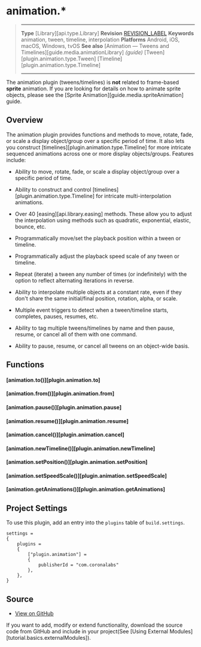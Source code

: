 # animation.*

> --------------------- ------------------------------------------------------------------------------------------
> __Type__              [Library][api.type.Library]
> __Revision__          [REVISION_LABEL](REVISION_URL)
> __Keywords__          animation, tween, timeline, interpolation
> __Platforms__			Android, iOS, macOS, Windows, tvOS
> __See also__			[Animation &mdash; Tweens and Timelines][guide.media.animationLibrary] _(guide)_
>						[Tween][plugin.animation.type.Tween]
>						[Timeline][plugin.animation.type.Timeline]
> --------------------- ------------------------------------------------------------------------------------------

<div class="docs-tip-outer">
<div class="docs-tip-inner-left">
<div class="fa fa-cog"></div>
</div>
<div class="docs-tip-inner-right">

The animation plugin (tweens/timelines) is __not__ related to <nobr>frame-based</nobr> __sprite__ animation. If you are looking for details on how to animate sprite objects, please see the [Sprite Animation][guide.media.spriteAnimation] guide.

</div>
</div>


## Overview

The animation plugin provides functions and methods to move, rotate, fade, or scale a display object/group over a specific period of time. It also lets you construct [timelines][plugin.animation.type.Timeline] for more intricate sequenced animations across one or more display objects/groups. Features include:

* Ability to move, rotate, fade, or scale a display object/group over a specific period of time.

* Ability to construct and control [timelines][plugin.animation.type.Timeline] for intricate <nobr>multi-interpolation</nobr> animations.

* Over 40 [easing][api.library.easing] methods. These allow you to adjust the interpolation using methods such as quadratic, exponential, elastic, bounce, etc.

* Programmatically move/set the playback position within a tween or timeline.

* Programmatically adjust the playback speed scale of any tween or timeline.

* Repeat (iterate) a tween any number of times (or&nbsp;indefinitely) with the option to reflect alternating iterations in reverse.

* Ability to interpolate multiple objects at a constant rate, even if they don't share the same initial/final position, rotation, alpha, or scale.

* Multiple event triggers to detect when a tween/timeline starts, completes, pauses, resumes, etc.

* Ability to tag multiple tweens/timelines by name and then pause, resume, or cancel all of them with one command.

* Ability to pause, resume, or cancel all tweens on an <nobr>object-wide</nobr> basis.


## Functions

#### [animation.to()][plugin.animation.to]

#### [animation.from()][plugin.animation.from]

#### [animation.pause()][plugin.animation.pause]

#### [animation.resume()][plugin.animation.resume]

#### [animation.cancel()][plugin.animation.cancel]

#### [animation.newTimeline()][plugin.animation.newTimeline]

#### [animation.setPosition()][plugin.animation.setPosition]

#### [animation.setSpeedScale()][plugin.animation.setSpeedScale]

#### [animation.getAnimations()][plugin.animation.getAnimations]


## Project Settings

To use this plugin, add an entry into the `plugins` table of `build.settings`.

``````{ brush="lua" gutter="false" first-line="1" highlight="[5,6,7,8]" }
settings =
{
	plugins =
	{
		["plugin.animation"] =
		{
			publisherId = "com.coronalabs"
		},
	},
}
``````

## Source

* [View on GitHub](https://github.com/coronalabs/framework-animation)

If you want to add, modify or extend functionality, download the source code from GitHub and include in your project(See [Using External Modules][tutorial.basics.externalModules]).

